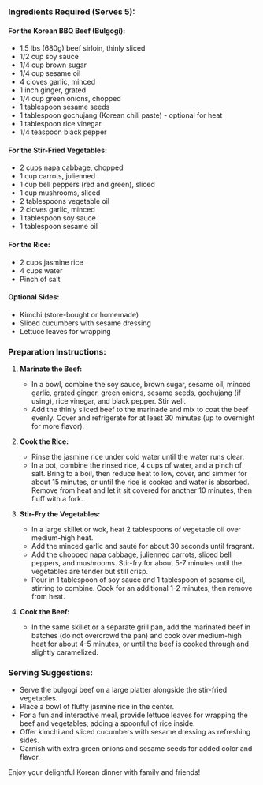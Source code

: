 ### Ingredients Required (Serves 5):  

#### For the Korean BBQ Beef (Bulgogi):  
- 1.5 lbs (680g) beef sirloin, thinly sliced  
- 1/2 cup soy sauce  
- 1/4 cup brown sugar  
- 1/4 cup sesame oil  
- 4 cloves garlic, minced  
- 1 inch ginger, grated  
- 1/4 cup green onions, chopped  
- 1 tablespoon sesame seeds  
- 1 tablespoon gochujang (Korean chili paste) - optional for heat  
- 1 tablespoon rice vinegar  
- 1/4 teaspoon black pepper  

#### For the Stir-Fried Vegetables:  
- 2 cups napa cabbage, chopped  
- 1 cup carrots, julienned  
- 1 cup bell peppers (red and green), sliced  
- 1 cup mushrooms, sliced  
- 2 tablespoons vegetable oil  
- 2 cloves garlic, minced  
- 1 tablespoon soy sauce  
- 1 tablespoon sesame oil  

#### For the Rice:  
- 2 cups jasmine rice  
- 4 cups water  
- Pinch of salt  

#### Optional Sides:  
- Kimchi (store-bought or homemade)  
- Sliced cucumbers with sesame dressing  
- Lettuce leaves for wrapping  

### Preparation Instructions:  

1. **Marinate the Beef:**
   - In a bowl, combine the soy sauce, brown sugar, sesame oil, minced garlic, grated ginger, green onions, sesame seeds, gochujang (if using), rice vinegar, and black pepper. Stir well.
   - Add the thinly sliced beef to the marinade and mix to coat the beef evenly. Cover and refrigerate for at least 30 minutes (up to overnight for more flavor).

2. **Cook the Rice:**
   - Rinse the jasmine rice under cold water until the water runs clear.
   - In a pot, combine the rinsed rice, 4 cups of water, and a pinch of salt. Bring to a boil, then reduce heat to low, cover, and simmer for about 15 minutes, or until the rice is cooked and water is absorbed. Remove from heat and let it sit covered for another 10 minutes, then fluff with a fork.

3. **Stir-Fry the Vegetables:**
   - In a large skillet or wok, heat 2 tablespoons of vegetable oil over medium-high heat. 
   - Add the minced garlic and sauté for about 30 seconds until fragrant.
   - Add the chopped napa cabbage, julienned carrots, sliced bell peppers, and mushrooms. Stir-fry for about 5-7 minutes until the vegetables are tender but still crisp.
   - Pour in 1 tablespoon of soy sauce and 1 tablespoon of sesame oil, stirring to combine. Cook for an additional 1-2 minutes, then remove from heat.

4. **Cook the Beef:**
   - In the same skillet or a separate grill pan, add the marinated beef in batches (do not overcrowd the pan) and cook over medium-high heat for about 4-5 minutes, or until the beef is cooked through and slightly caramelized. 

### Serving Suggestions:  
- Serve the bulgogi beef on a large platter alongside the stir-fried vegetables.  
- Place a bowl of fluffy jasmine rice in the center.  
- For a fun and interactive meal, provide lettuce leaves for wrapping the beef and vegetables, adding a spoonful of rice inside.  
- Offer kimchi and sliced cucumbers with sesame dressing as refreshing sides.  
- Garnish with extra green onions and sesame seeds for added color and flavor.  

Enjoy your delightful Korean dinner with family and friends!